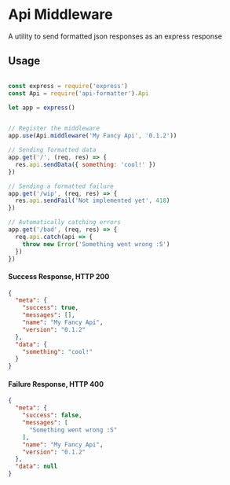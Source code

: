 # Api Middleware
A utility to send formatted json responses as an express response

## Usage

``` js

const express = require('express')
const Api = require('api-formatter').Api

let app = express()


// Register the middleware
app.use(Api.middleware('My Fancy Api', '0.1.2'))

// Sending formatted data
app.get('/', (req, res) => {
  res.api.sendData({ something: 'cool!' })
})

// Sending a formatted failure
app.get('/wip', (req, res) => {
  res.api.sendFail('Not implemented yet', 418)
})

// Automatically catching errors
app.get('/bad', (req, res) => {
  req.api.catch(api => {
    throw new Error('Something went wrong :S')
  })
})
```

#### Success Response, HTTP 200

```json
{
  "meta": {
    "success": true,
    "messages": [],
    "name": "My Fancy Api",
    "version": "0.1.2"
  },
  "data": {
    "something": "cool!"
  }
}
```

#### Failure Response, HTTP 400

```json
{
  "meta": {
    "success": false,
    "messages": [
      "Something went wrong :S"
    ],
    "name": "My Fancy Api",
    "version": "0.1.2"
  },
  "data": null
}
```
